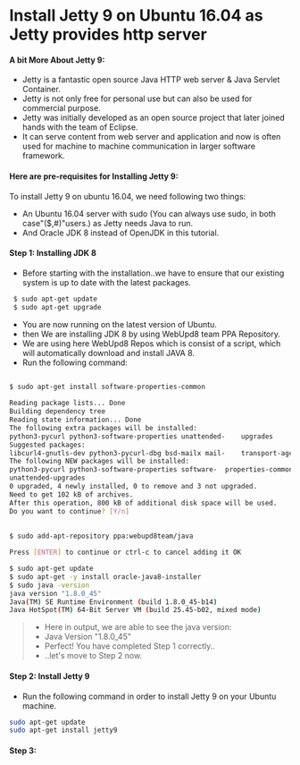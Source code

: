 # Install Jetty 9 on Ubuntu 16.04 as Jetty provides http server

#### A bit More About Jetty 9:
- Jetty is a fantastic open source Java HTTP web server & Java Servlet Container.
- Jetty is not only free for personal use but can also be used for commercial purpose.
- Jetty was initially developed as an open source project that later joined hands with the team of Eclipse.
- It can serve content from web server and application and now is often used for machine to machine communication in larger software framework.
  

#### Here are pre-requisites for Installing Jetty 9:
To install Jetty 9 on ubuntu 16.04, we need following two things:
- An Ubuntu 16.04 server with sudo (You can always use sudo, in both case"($,#)"users.) as Jetty needs Java to run.
- And Oracle JDK 8 instead of OpenJDK in this tutorial.
  
  
#### Step 1: Installing JDK 8
- Before starting with the installation..we have to ensure that our existing system is up to date with the latest packages.

``` bash
 $ sudo apt-get update
 $ sudo apt-get upgrade
```

- You are now running on the latest version of Ubuntu.
- then We are installing JDK 8 by using WebUpd8 team PPA Repository.
- We are using here WebUpd8 Repos which is consist of a script, which will automatically download and install JAVA 8.
- Run the following command:

``` bash

$ sudo apt-get install software-properties-common
 
Reading package lists... Done
Building dependency tree
Reading state information... Done
The following extra packages will be installed:
python3-pycurl python3-software-properties unattended-    upgrades
Suggested packages:
libcurl4-gnutls-dev python3-pycurl-dbg bsd-mailx mail-    transport-agent
The following NEW packages will be installed:
python3-pycurl python3-software-properties software-  properties-common 
unattended-upgrades
0 upgraded, 4 newly installed, 0 to remove and 3 not upgraded.
Need to get 102 kB of archives.
After this operation, 800 kB of additional disk space will be used.
Do you want to continue? [Y/n]
  
  
$ sudo add-apt-repository ppa:webupd8team/java

Press [ENTER] to continue or ctrl-c to cancel adding it OK

$ sudo apt-get update
$ sudo apt-get -y install oracle-java8-installer
$ sudo java -version
java version "1.8.0_45"
Java(TM) SE Runtime Environment (build 1.8.0_45-b14)
Java HotSpot(TM) 64-Bit Server VM (build 25.45-b02, mixed mode)
```
> - Here in output, we are able to see the java version:
> - Java Version "1.8.0_45"
> - Perfect! You have completed Step 1 correctly..
> - ..let's move to Step 2 now.


#### Step 2: Install Jetty 9

- Run the following command in order to install Jetty 9 on your Ubuntu machine.
``` bash
sudo apt-get update
sudo apt-get install jetty9
```

#### Step 3: 

